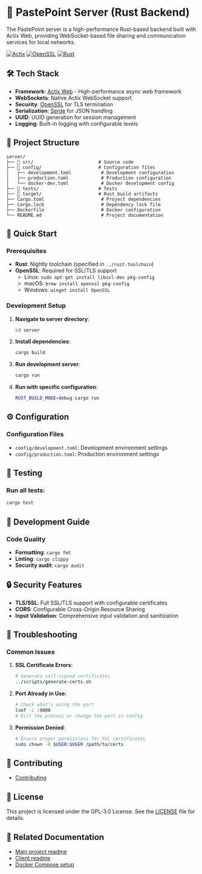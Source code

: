 # 🔧 PastePoint Server (Rust Backend)

The PastePoint server is a high-performance Rust-based backend built with Actix Web, providing WebSocket-based file sharing and communication services for local networks.

[![Actix](https://img.shields.io/badge/Actix-4.7-blue)](https://actix.rs/)
[![OpenSSL](https://img.shields.io/badge/OpenSSL-0.10-yellow)](https://www.openssl.org/)
[![Rust](https://img.shields.io/badge/Rust-Backend-orange)](https://www.rust-lang.org/)

## 🛠️ Tech Stack

- **Framework**: [Actix Web](https://actix.rs/) - High-performance async web framework
- **WebSockets**: Native Actix WebSocket support
- **Security**: [OpenSSL](https://www.openssl.org/) for TLS termination
- **Serialization**: [Serde](https://serde.rs/) for JSON handling
- **UUID**: UUID generation for session management
- **Logging**: Built-in logging with configurable levels

## 📁 Project Structure

```
server/
├── 📁 src/                        # Source code
├── 📁 config/                     # Configuration files
│   ├── development.toml           # Development configuration
│   ├── production.toml            # Production configuration
│   └── docker-dev.toml            # Docker development config
├── 📁 tests/                      # Tests
├── 📁 target/                     # Rust build artifacts
├── Cargo.toml                     # Project dependencies
├── Cargo.lock                     # Dependency lock file
├── Dockerfile                     # Docker configuration
└── README.md                      # Project documentation
```

## 🚀 Quick Start

### Prerequisites

- **Rust**: Nightly toolchain (specified in `../rust-toolchain`)
- **OpenSSL**: Required for SSL/TLS support
  - Linux: `sudo apt-get install libssl-dev pkg-config`
  - macOS: `brew install openssl pkg-config`
  - Windows: `winget install OpenSSL`

### Development Setup

1. **Navigate to server directory**:

   ```bash
   cd server
   ```

2. **Install dependencies**:

   ```bash
   cargo build
   ```

3. **Run development server**:

   ```bash
   cargo run
   ```

4. **Run with specific configuration**:
   ```bash
   RUST_BUILD_MODE=debug cargo run
   ```

## ⚙️ Configuration

### Configuration Files

- `config/development.toml`: Development environment settings
- `config/production.toml`: Production environment settings

## 🧪 Testing

### Run all tests:

```bash
cargo test
```

## 🔧 Development Guide

### Code Quality

- **Formatting**: `cargo fmt`
- **Linting**: `cargo clippy`
- **Security audit**: `cargo audit`

## 🔒 Security Features

- **TLS/SSL**: Full SSL/TLS support with configurable certificates
- **CORS**: Configurable Cross-Origin Resource Sharing
- **Input Validation**: Comprehensive input validation and sanitization

## 🐛 Troubleshooting

### Common Issues

1. **SSL Certificate Errors**:

   ```bash
   # Generate self-signed certificates
   ../scripts/generate-certs.sh
   ```

2. **Port Already in Use**:

   ```bash
   # Check what's using the port
   lsof -i :9000
   # Kill the process or change the port in config
   ```

3. **Permission Denied**:
   ```bash
   # Ensure proper permissions for SSL certificates
   sudo chown -R $USER:$USER /path/to/certs
   ```

## 🤝 Contributing

- [Contributing](../CONTRIBUTING.md)

## 📜 License

This project is licensed under the GPL-3.0 License. See the [LICENSE](../LICENSE) file for details.

## 🔗 Related Documentation

- [Main project readme](../README.md)
- [Client readme](../client/README.md)
- [Docker Compose setup](../docker-compose.yml)
